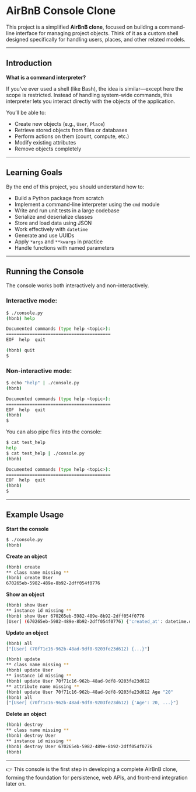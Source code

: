 # AirBnB Console Clone

This project is a simplified **AirBnB clone**, focused on building a command-line interface for managing project objects. Think of it as a custom shell designed specifically for handling users, places, and other related models.

---

## Introduction

**What is a command interpreter?**

If you’ve ever used a shell (like Bash), the idea is similar—except here the scope is restricted. Instead of handling system-wide commands, this interpreter lets you interact directly with the objects of the application.

You’ll be able to:

* Create new objects (e.g., `User`, `Place`)
* Retrieve stored objects from files or databases
* Perform actions on them (count, compute, etc.)
* Modify existing attributes
* Remove objects completely

---

## Learning Goals

By the end of this project, you should understand how to:

* Build a Python package from scratch
* Implement a command-line interpreter using the `cmd` module
* Write and run unit tests in a large codebase
* Serialize and deserialize classes
* Store and load data using JSON
* Work effectively with `datetime`
* Generate and use UUIDs
* Apply `*args` and `**kwargs` in practice
* Handle functions with named parameters

---

## Running the Console

The console works both interactively and non-interactively.

### Interactive mode:

```bash
$ ./console.py
(hbnb) help

Documented commands (type help <topic>):
========================================
EOF  help  quit

(hbnb) quit
$
```

### Non-interactive mode:

```bash
$ echo "help" | ./console.py
(hbnb)

Documented commands (type help <topic>):
========================================
EOF  help  quit
(hbnb)
$
```

You can also pipe files into the console:

```bash
$ cat test_help
help
$ cat test_help | ./console.py
(hbnb)

Documented commands (type help <topic>):
========================================
EOF  help  quit
(hbnb)
$
```

---

## Example Usage

**Start the console**

```bash
$ ./console.py
(hbnb)
```

**Create an object**

```bash
(hbnb) create
** class name missing **
(hbnb) create User
670265eb-5982-489e-8b92-2dff054f0776
```

**Show an object**

```bash
(hbnb) show User
** instance id missing **
(hbnb) show User 670265eb-5982-489e-8b92-2dff054f0776
[User] (670265eb-5982-489e-8b92-2dff054f0776) {'created_at': datetime.datetime(...), 'id': '670265eb-5982-489e-8b92-2dff054f0776', 'updated_at': datetime.datetime(...)}
```

**Update an object**

```bash
(hbnb) all
["[User] (70f71c16-962b-48ad-9df8-9203fe23d612) {...}"]

(hbnb) update
** class name missing **
(hbnb) update User
** instance id missing **
(hbnb) update User 70f71c16-962b-48ad-9df8-9203fe23d612
** attribute name missing **
(hbnb) update User 70f71c16-962b-48ad-9df8-9203fe23d612 Age "20"
(hbnb) all
["[User] (70f71c16-962b-48ad-9df8-9203fe23d612) {'Age': 20, ...}"]
```

**Delete an object**

```bash
(hbnb) destroy
** class name missing **
(hbnb) destroy User
** instance id missing **
(hbnb) destroy User 670265eb-5982-489e-8b92-2dff054f0776
(hbnb)
```

---

👉 This console is the first step in developing a complete AirBnB clone, forming the foundation for persistence, web APIs, and front-end integration later on.
